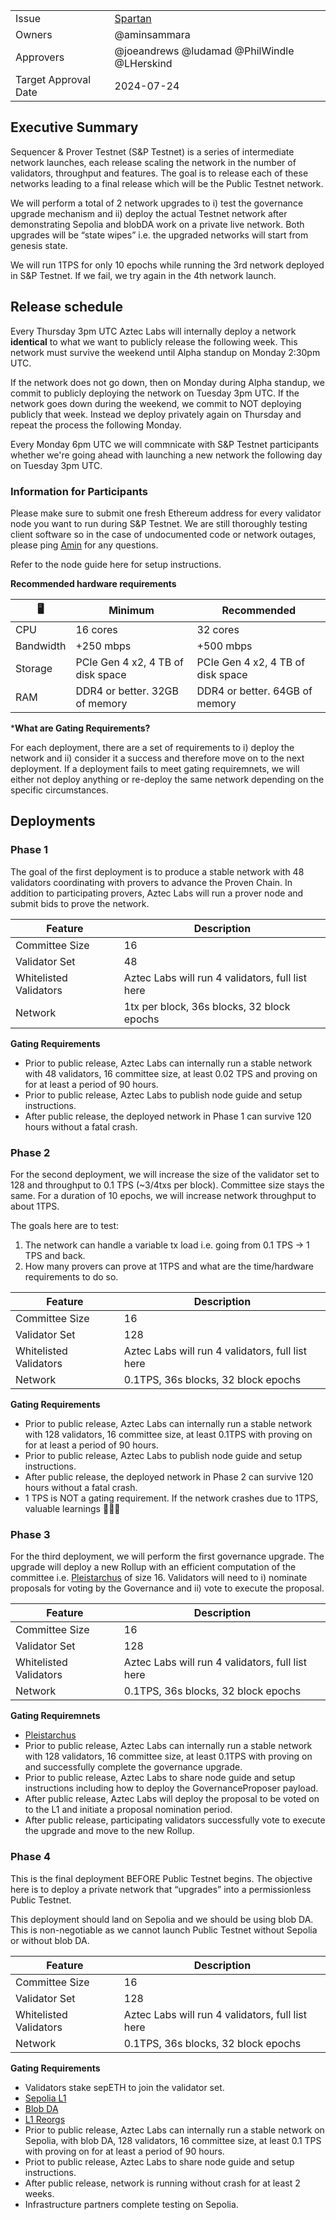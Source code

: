 
|                      |                                                                        |
| -------------------- | ---------------------------------------------------------------------- |
| Issue                | [Spartan](https://github.com/AztecProtocol/aztec-packages/issues/7482) |
| Owners               | @aminsammara                                     |
| Approvers            | @joeandrews @ludamad @PhilWindle @LHerskind   |
| Target Approval Date | 2024-07-24                                                             |

## Executive Summary

Sequencer & Prover Testnet (S&P Testnet) is a series of intermediate network launches, each release scaling the network in the number of validators, throughput and features. The goal is to release each of these networks leading to a final release which will be the Public Testnet network. 

We will perform a total of 2 network upgrades to i) test the governance upgrade mechanism and ii) deploy the actual Testnet network after demonstrating Sepolia and blobDA work on a private live network. Both upgrades will be “state wipes” i.e. the upgraded networks will start from genesis state. 

We will run 1TPS for only 10 epochs while running the 3rd network deployed in S&P Testnet. If we fail, we try again in the 4th network launch. 

## Release schedule

Every Thursday 3pm UTC Aztec Labs will internally deploy a network **identical** to what we want to publicly release the following week. This network must survive the weekend until Alpha standup on Monday 2:30pm UTC. 

If the network does not go down, then on Monday during Alpha standup, we commit to publicly deploying the network on Tuesday 3pm UTC. If the network goes down during the weekend, we commit to NOT deploying publicly that week. Instead we deploy privately again on Thursday and repeat the process the following Monday.

Every Monday 6pm UTC we will commnicate with S&P Testnet participants whether we're going ahead with launching a new network the following day on Tuesday 3pm UTC. 

### Information for Participants

Please make sure to submit one fresh Ethereum address for every validator node you want to run during S&P Testnet. We are still thoroughly testing client software so in the case of undocumented code or network outages, please ping [Amin](#discordapp.com/users/65773032211231539) for any questions. 

Refer to the node guide here for setup instructions. 

**Recommended hardware requirements**


 | 🖥️      |  Minimum      |   Recommended|
|---------|---------------|----------------|
| CPU     | 16 cores      | 32 cores       |
| Bandwidth | +250 mbps      | +500 mbps       |
| Storage | PCIe Gen 4 x2, 4 TB of disk space | PCIe Gen 4 x2, 4 TB of disk space     |
| RAM     | DDR4 or better. 32GB of memory       | DDR4 or better. 64GB of memory         |

***What are Gating Requirements?**

For each deployment, there are a set of requirements to i) deploy the network and ii) consider it a success and therefore move on to the next deployment. If a deployment fails to meet gating requiremnets, we will either not deploy anything or re-deploy the same network depending on the specific circumstances. 

## Deployments

### Phase 1

The goal of the first deployment is to produce a stable network with 48 validators coordinating with provers to advance the Proven Chain. In addition to participating provers, Aztec Labs will run a prover node and submit bids to prove the network. 

| Feature | Description |
| -----|-----|
| Committee Size | 16 |
| Validator Set | 48 |
| Whitelisted Validators | Aztec Labs will run 4 validators, full list here |
| Network | 1tx per block, 36s blocks, 32 block epochs |

**Gating Requirements**

* Prior to public release, Aztec Labs can internally run a stable network with 48 validators, 16 committee size, at least 0.02 TPS and proving on for at least a period of 90 hours. 
* Prior to public release, Aztec Labs to publish node guide and setup instructions. 
* After public release, the deployed network in Phase 1 can survive 120 hours without a fatal crash. 


### Phase 2

For the second deployment, we will increase the size of the validator set to 128 and throughput to 0.1 TPS (~3/4txs per block). Committee size stays the same. For a duration of 10 epochs, we will increase network throughput to about 1TPS.

The goals here are to test: 
1) The network can handle a variable tx load i.e. going from 0.1 TPS -> 1 TPS and back. 
2) How many provers can prove at 1TPS and what are the time/hardware requirements to do so. 

| Feature | Description |
| -----|-----|
| Committee Size | 16 |
| Validator Set | 128 |
| Whitelisted Validators | Aztec Labs will run 4 validators, full list here |
| Network | 0.1TPS, 36s blocks, 32 block epochs |

**Gating Requirements** 

* Prior to public release, Aztec Labs can internally run a stable network with 128 validators, 16 committee size, at least 0.1TPS with proving on for at least a period of 90 hours. 
* Prior to public release, Aztec Labs to publish node guide and setup instructions. 
* After public release, the deployed network in Phase 2 can survive 120 hours without a fatal crash. 
* 1 TPS is NOT a gating requirement. If the network crashes due to 1TPS, valuable learnings 🤷🏼‍♂️

### Phase 3

For the third deployment, we will perform the first governance upgrade. The upgrade will deploy a new Rollup with an efficient computation of the committee i.e. [Pleistarchus](#https://github.com/AztecProtocol/aztec-packages/issues/7978) of size 16. Validators will need to i) nominate proposals for voting by the Governance and ii) vote to execute the proposal. 


| Feature | Description |
| -----|-----|
| Committee Size | 16 |
| Validator Set | 128 |
| Whitelisted Validators | Aztec Labs will run 4 validators, full list here |
| Network | 0.1TPS, 36s blocks, 32 block epochs |

**Gating Requiremnets**

* [Pleistarchus](#https://github.com/AztecProtocol/aztec-packages/issues/7978)
* Prior to public release, Aztec Labs can internally run a stable network with 128 validators, 16 committee size, at least 0.1TPS with proving on and successfully complete the governance upgrade. 
* Prior to public release, Aztec Labs to share node guide and setup instructions including how to deploy the GovernanceProposer payload. 
* After public release, Aztec Labs will deploy the proposal to be voted on to the L1 and initiate a proposal nomination period. 
* After public release, participating validators successfully vote to execute the upgrade and move to the new Rollup. 

### Phase 4

This is the final deployment BEFORE Public Testnet begins. The objective here is to deploy a private network that “upgrades” into a permissionless Public Testnet. 

This deployment should land on Sepolia and we should be using blob DA. This is non-negotiable as we cannot launch Public Testnet without Sepolia or without blob DA.

| Feature | Description |
| -----|-----|
| Committee Size | 16 |
| Validator Set | 128 |
| Whitelisted Validators | Aztec Labs will run 4 validators, full list here |
| Network | 0.1TPS, 36s blocks, 32 block epochs |

**Gating Requirements**
* Validators stake sepETH to join the validator set.
* [Sepolia L1](#https://github.com/AztecProtocol/aztec-packages/issues/9456)
* [Blob DA](#https://github.com/AztecProtocol/aztec-packages/issues/8955)
* [L1 Reorgs](#https://github.com/AztecProtocol/aztec-packages/issues/8793)
* Prior to public release, Aztec Labs can internally run a stable network on Sepolia, with blob DA, 128 validators, 16 committee size, at least 0.1 TPS with proving on for at least a period of 90 hours. 
* Priot to public release, Aztec Labs to share node guide and setup instructions. 
* After public release, network is running without crash for at least 2 weeks.
* Infrastructure partners complete testing on Sepolia. 

